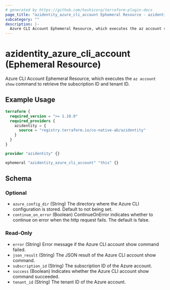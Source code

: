 ```yaml
---
# generated by https://github.com/hashicorp/terraform-plugin-docs
page_title: "azidentity_azure_cli_account Ephemeral Resource - azidentity"
subcategory: ""
description: |-
  Azure CLI Account Ephemeral Resource, which executes the az account show command to retrieve the subscription ID and tenant ID.
---
```


# azidentity_azure_cli_account (Ephemeral Resource)

Azure CLI Account Ephemeral Resource, which executes the `az account show` command to retrieve the subscription ID and tenant ID.

## Example Usage

```terraform
terraform {
  required_version = ">= 1.10.0"
  required_providers {
    azidentity = {
      source = "registry.terraform.io/co-native-ab/azidentity"
    }
  }
}

provider "azidentity" {}

ephemeral "azidentity_azure_cli_account" "this" {}
```

<!-- schema generated by tfplugindocs -->
## Schema

### Optional

- `azure_config_dir` (String) The directory where the Azure CLI configuration is stored. Default to not being set.
- `continue_on_error` (Boolean) ContinueOnError indicates whether to continue on error when the http request fails. The default is false.

### Read-Only

- `error` (String) Error message if the Azure CLI account show command failed.
- `json_result` (String) The JSON result of the Azure CLI account show command.
- `subscription_id` (String) The subscription ID of the Azure account.
- `success` (Boolean) Indicates whether the Azure CLI account show command succeeded.
- `tenant_id` (String) The tenant ID of the Azure account.
